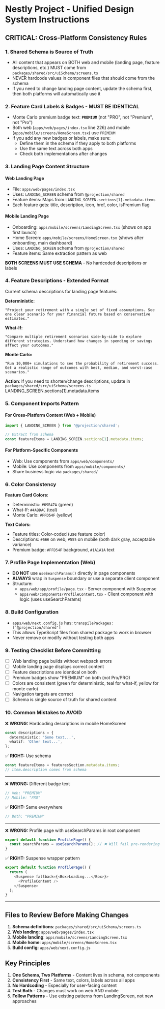 # Nestly Project - Unified Design System Instructions

## CRITICAL: Cross-Platform Consistency Rules

### 1. **Shared Schema is Source of Truth**
- All content that appears on BOTH web and mobile (landing page, feature descriptions, etc.) MUST come from `packages/shared/src/uiSchema/screens.ts`
- NEVER hardcode values in component files that should come from the schema
- If you need to change landing page content, update the schema first, then both platforms will automatically use it

### 2. **Feature Card Labels & Badges - MUST BE IDENTICAL**
- Monte Carlo premium badge text: **`PREMIUM`** (not "PRO", not "Premium", not "Pro")
- Both web (`apps/web/pages/index.tsx` line 226) and mobile (`apps/mobile/screens/HomeScreen.tsx`) use `PREMIUM`
- If you add any new badges or labels, make sure:
  - Define them in the schema if they apply to both platforms
  - Use the same text across both apps
  - Check both implementations after changes

### 3. **Landing Page Content Structure**

#### Web Landing Page
- File: `apps/web/pages/index.tsx`
- Uses: `LANDING_SCREEN` schema from `@projection/shared`
- Feature items: Maps from `LANDING_SCREEN.sections[1].metadata.items`
- Each feature gets: title, description, icon, href, color, isPremium flag

#### Mobile Landing Page  
- Onboarding: `apps/mobile/screens/LandingScreen.tsx` (shows on app first launch)
- Home Screen: `apps/mobile/screens/HomeScreen.tsx` (shows after onboarding, main dashboard)
- Uses: `LANDING_SCREEN` schema from `@projection/shared`
- Feature items: Same extraction pattern as web

**BOTH SCREENS MUST USE SCHEMA** - No hardcoded descriptions or labels

### 4. **Feature Descriptions - Extended Format**
Current schema descriptions for landing page features:

**Deterministic:**
```
"Project your retirement with a single set of fixed assumptions. See one clear scenario for your financial future based on conservative estimates."
```

**What-If:**
```
"Compare multiple retirement scenarios side-by-side to explore different strategies. Understand how changes in spending or savings affect your outcomes."
```

**Monte Carlo:**
```
"Run 10,000+ simulations to see the probability of retirement success. Get a realistic range of outcomes with best, median, and worst-case scenarios."
```

**Action**: If you need to shorten/change descriptions, update in `packages/shared/src/uiSchema/screens.ts` LANDING_SCREEN.sections[1].metadata.items

### 5. **Component Imports Pattern**

#### For Cross-Platform Content (Web + Mobile)
```typescript
import { LANDING_SCREEN } from '@projection/shared';

// Extract from schema
const featureItems = LANDING_SCREEN.sections[1].metadata.items;
```

#### For Platform-Specific Components
- Web: Use components from `apps/web/components/`
- Mobile: Use components from `apps/mobile/components/`
- Share business logic via `packages/shared/`

### 6. **Color Consistency**

**Feature Card Colors:**
- Deterministic: `#69B47A` (green)
- What-If: `#4ABDAC` (teal)
- Monte Carlo: `#FFD54F` (yellow)

**Text Colors:**
- Feature titles: Color-coded (use feature color)
- Descriptions: `#666` on web, `#555` on mobile (both dark gray, acceptable variance)
- Premium badge: `#FFD54F` background, `#1A1A1A` text

### 7. **Profile Page Implementation (Web)**
- **DO NOT** use `useSearchParams()` directly in page components
- **ALWAYS** wrap in `Suspense` boundary or use a separate client component
- Structure:
  - `apps/web/app/profile/page.tsx` - Server component with Suspense
  - `apps/web/components/ProfileContent.tsx` - Client component with logic (uses useSearchParams)

### 8. **Build Configuration**
- `apps/web/next.config.js` has: `transpilePackages: ['@projection/shared']`
- This allows TypeScript files from shared package to work in browser
- Never remove or modify without testing both apps

### 9. **Testing Checklist Before Committing**
- [ ] Web landing page builds without webpack errors
- [ ] Mobile landing page displays correct content
- [ ] Feature descriptions are identical on both
- [ ] Premium badges show "PREMIUM" on both (not Pro/PRO)
- [ ] Colors are consistent (green for deterministic, teal for what-if, yellow for monte carlo)
- [ ] Navigation targets are correct
- [ ] Schema is single source of truth for shared content

### 10. **Common Mistakes to AVOID**

❌ **WRONG:** Hardcoding descriptions in mobile HomeScreen
```typescript
const descriptions = {
  deterministic: 'Some text...',
  whatif: 'Other text...',
};
```

✅ **RIGHT:** Use schema
```typescript
const featureItems = featuresSection.metadata.items;
// item.description comes from schema
```

---

❌ **WRONG:** Different badge text
```typescript
// Web: "PREMIUM"
// Mobile: "PRO"
```

✅ **RIGHT:** Same everywhere
```typescript
// Both: "PREMIUM"
```

---

❌ **WRONG:** Profile page with useSearchParams in root component
```typescript
export default function ProfilePage() {
  const searchParams = useSearchParams(); // ❌ Will fail pre-rendering
}
```

✅ **RIGHT:** Suspense wrapper pattern
```typescript
export default function ProfilePage() {
  return (
    <Suspense fallback={<Box>Loading...</Box>}>
      <ProfileContent />
    </Suspense>
  );
}
```

---

## Files to Review Before Making Changes

1. **Schema definitions**: `packages/shared/src/uiSchema/screens.ts`
2. **Web landing**: `apps/web/pages/index.tsx`
3. **Mobile landing**: `apps/mobile/screens/LandingScreen.tsx`
4. **Mobile home**: `apps/mobile/screens/HomeScreen.tsx`
5. **Build config**: `apps/web/next.config.js`

## Key Principles

1. **One Schema, Two Platforms** - Content lives in schema, not components
2. **Consistency First** - Same text, colors, labels across all apps
3. **No Hardcoding** - Especially for user-facing content
4. **Test Both** - Changes must work on web AND mobile
5. **Follow Patterns** - Use existing patterns from LandingScreen, not new approaches
